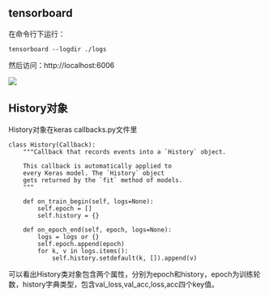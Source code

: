 ## tensorboard
在命令行下运行：
```text
tensorboard --logdir ./logs 
```
然后访问：http://localhost:6006

![](https://upload-images.jianshu.io/upload_images/1531909-83f6f2e3ce846110.png?imageMogr2/auto-orient/strip%7CimageView2/2/w/1240)

## History对象

History对象在keras callbacks.py文件里

```
class History(Callback):
    """Callback that records events into a `History` object.

    This callback is automatically applied to
    every Keras model. The `History` object
    gets returned by the `fit` method of models.
    """

    def on_train_begin(self, logs=None):
        self.epoch = []
        self.history = {}

    def on_epoch_end(self, epoch, logs=None):
        logs = logs or {}
        self.epoch.append(epoch)
        for k, v in logs.items():
            self.history.setdefault(k, []).append(v)
```

可以看出History类对象包含两个属性，分别为epoch和history，epoch为训练轮数，history字典类型，包含val_loss,val_acc,loss,acc四个key值。